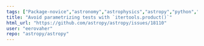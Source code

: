 ```yaml
---
tags: ["Package-novice","astronomy","astrophysics","astropy","python","science","testing"]
title: "Avoid parametrizing tests with `itertools.product()`"
html_url: "https://github.com/astropy/astropy/issues/18110"
user: "eerovaher"
repo: "astropy/astropy"
---
```


